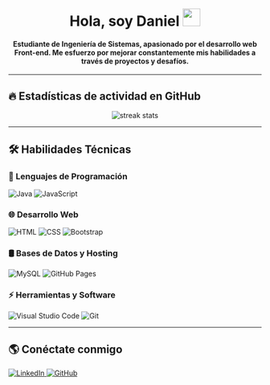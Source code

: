<h1 align="center">Hola, soy Daniel <img src="https://media.giphy.com/media/hvRJCLFzcasrR4ia7z/giphy.gif" width="35"></h1>

<h4 align="center">Estudiante de Ingeniería de Sistemas, apasionado por el desarrollo web Front-end. Me esfuerzo por mejorar constantemente mis habilidades a través de proyectos y desafíos.</h4>


---

## 🔥 Estadísticas de actividad en GitHub
<p align="center">
  <img src="https://github-readme-streak-stats.herokuapp.com/?user=TU_USUARIO&theme=algolia" alt="streak stats" />
</p>

---

## 🛠️ Habilidades Técnicas

### 🚀 Lenguajes de Programación
<p align="left">
  <img alt="Java" src="https://img.shields.io/badge/Java-%23007396.svg?logo=java&logoColor=white">
  <img alt="JavaScript" src="https://img.shields.io/badge/JavaScript%20-%23F7DF1E.svg?logo=javascript&logoColor=black">
</p>

### 🌐 Desarrollo Web
<p align="left">
  <img alt="HTML" src="https://img.shields.io/badge/HTML5%20-%23E34F26.svg?logo=html5&logoColor=white">
  <img alt="CSS" src="https://img.shields.io/badge/CSS%20-%231572B6.svg?logo=css3&logoColor=white">
  <img alt="Bootstrap" src="https://img.shields.io/badge/Bootstrap-%23563D7C.svg?logo=bootstrap&logoColor=white"/>
</p>

### 🛢️ Bases de Datos y Hosting
<p align="left">
  <img alt="MySQL" src="https://img.shields.io/badge/MySQL-%2300f.svg?logo=mysql&logoColor=white">
  <img alt="GitHub Pages" src="https://img.shields.io/badge/GitHub%20Pages-%23327FC7.svg?logo=github&logoColor=white">
</p>

### ⚡ Herramientas y Software
<p align="left">
  <img alt="Visual Studio Code" src="https://img.shields.io/badge/Visual%20Studio%20Code-0078d7.svg?logo=visual-studio-code&logoColor=white">
  <img alt="Git" src="https://img.shields.io/badge/Git%20-%23F05033.svg?logo=git&logoColor=white">
</p>

---

## 🌎 Conéctate conmigo 
<p align="left">
  <a href="https://github.com/daniel180505" target="_blank">
    <img alt="LinkedIn" src="https://img.shields.io/badge/LinkedIn-%230077B5.svg?logo=linkedin&logoColor=white">
  </a>
  <a href="https://github.com/daniel180505" target="_blank">
    <img alt="GitHub" src="https://img.shields.io/badge/GitHub-%23181717.svg?logo=github&logoColor=white">
  </a>
</p>

